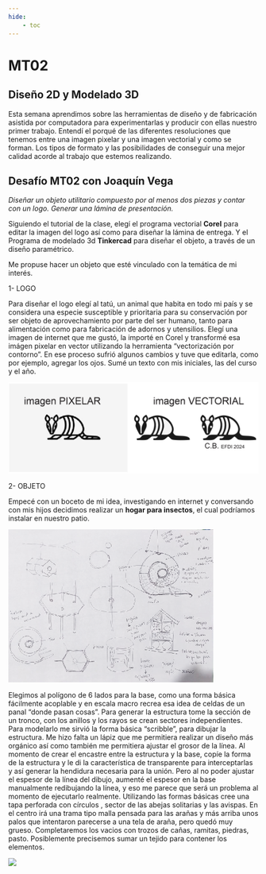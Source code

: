 ```yaml
---
hide:
    - toc
---
```


# MT02
## Diseño 2D y Modelado 3D

Esta semana aprendimos sobre las herramientas de diseño y de fabricación asistida por computadora para experimentarlas y producir con ellas nuestro primer trabajo.
Entendí el porqué de las diferentes resoluciones que  tenemos entre una imagen pixelar y una imagen vectorial y como se forman. Los tipos de formato y las posibilidades de conseguir una mejor calidad   acorde al trabajo que estemos realizando. 

## Desafío MT02 con Joaquín Vega
*Diseñar un objeto utilitario compuesto por al menos dos piezas y contar con un logo.*
*Generar una lámina de presentación.*

Siguiendo el tutorial de la clase, elegí el programa vectorial **Corel** para editar la imagen del logo así como para diseñar la lámina de entrega. Y el Programa de modelado 3d **Tinkercad** para diseñar el objeto, a través de un diseño paramétrico.

Me propuse hacer un objeto que esté vinculado con la temática de mi interés.

1- LOGO

Para diseñar el logo elegí al tatú, un animal  que habita en todo mi país y  se considera una especie susceptible y prioritaria para su conservación por ser objeto de aprovechamiento por parte del ser humano, tanto para alimentación como para fabricación de adornos y utensilios.
Elegí una imagen de internet que me gustó, la importé en Corel y transformé esa imágen pixelar en vector utilizando la herramienta “vectorización por contorno”. En ese proceso  sufrió algunos cambios y tuve que editarla, como por ejemplo,  agregar los ojos. Sumé  un texto con mis iniciales, las del curso y el año. 

![](../images/MT02/LOGO.PNG)

2- OBJETO

Empecé con un boceto de mi idea, investigando en internet y conversando con mis hijos decidimos realizar un **hogar para insectos**, el cual podríamos instalar en nuestro patio.

![](../images/MT02/boceto.PNG)

 Elegimos al polígono de 6 lados para la base, como una forma básica fácilmente acoplable y en escala macro recrea esa idea de celdas de un panal “donde pasan cosas”. Para generar  la estructura tome la sección de un tronco, con los anillos y los rayos se crean sectores independientes. Para modelarlo  me sirvió la forma básica “scribble”, para dibujar la estructura. Me hizo falta un lápiz que me permitiera realizar un diseño más orgánico así como también me permitiera ajustar el grosor de la línea.  Al momento de crear el encastre entre la estructura y la base, copíe la forma de la estructura y le di la característica de transparente para interceptarlas y así generar la hendidura necesaria para la unión.  Pero al no poder ajustar el espesor de la línea del dibujo, aumenté el espesor en la base manualmente  redibujando la línea, y eso me parece que será un problema al momento de ejecutarlo realmente.
Utilizando las formas básicas cree una tapa perforada con círculos , sector de las abejas solitarias y las avispas. En el centro irá una trama tipo malla pensada para las arañas y más arriba unos palos que intentaron parecerse a una tela de araña, pero quedó muy grueso. Completaremos los vacios con trozos de cañas, ramitas, piedras, pasto. Posiblemente precisemos sumar un tejido para contener los elementos. 

![](../images/MT02/diseñotinker.PNG)
